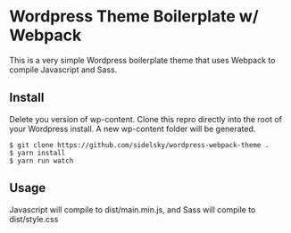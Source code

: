 # Wordpress Theme Boilerplate w/ Webpack

This is a very simple Wordpress boilerplate theme that uses Webpack to compile
Javascript and Sass.

## Install
Delete you version of wp-content. Clone this repro directly into the root of your Wordpress install. A new wp-content folder will be generated.
```
$ git clone https://github.com/sidelsky/wordpress-webpack-theme .
$ yarn install
$ yarn run watch
```

## Usage
Javascript will compile to dist/main.min.js, and Sass will compile to dist/style.css
